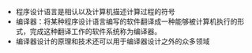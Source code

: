 
* 程序设计语言是相认以及计算机描述计算过程的符号
* 编译器：将某种程序设计语言编写的软件翻译成一种能够被计算机执行的形式，完成这种翻译工作的软件系统称为编译器。
* 编译器设计的原理和技术还可以用于编译器设计之外的众多领域

